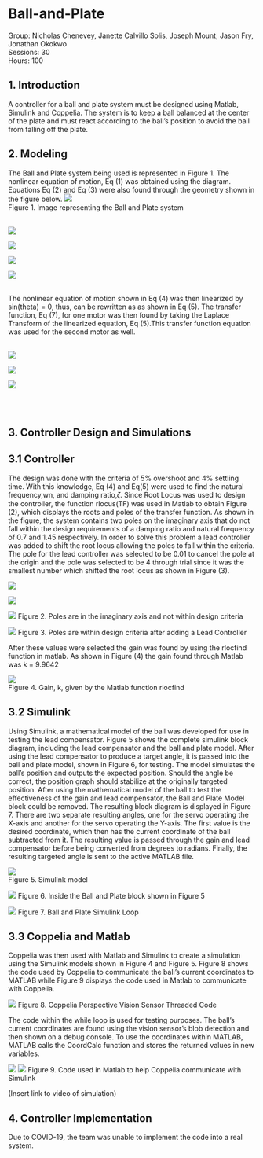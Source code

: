 # Ball-and-Plate
Group: Nicholas Chenevey, Janette Calvillo Solis, Joseph Mount, Jason Fry, Jonathan Okokwo <br>
Sessions: 30 <br>
Hours: 100 <br>
## 1. Introduction <br>
A controller for a ball and plate system must be designed using Matlab, Simulink and Coppelia. The system is to keep a ball balanced at the center of the plate and must react according to the ball’s position to avoid the ball from falling off the plate.


## 2. Modeling 
The Ball and Plate system being used is represented in Figure 1. The nonlinear equation of motion, Eq (1) was obtained using the diagram. Equations Eq (2) and Eq (3) were  also found through the geometry shown in the figure below.
![](ImageofSystem.PNG) <br>
Figure 1. Image representing the Ball and Plate system <br>
<br>

![](Equations/equation1.PNG) <br>

![](Equations/equation2.PNG) <br>

![](Equations/equation3.PNG) <br>

![](Equations/equation4.PNG) <br>

<br>
The nonlinear equation of motion shown in Eq (4) was then linearized by sin(theta) = 0, thus, can be rewritten as  as shown in Eq (5). The transfer function, Eq (7), for one motor was then found by taking the Laplace Transform of the linearized equation, Eq (5).This transfer function equation was used for the second motor as well. <br>
<br>

![](Equations/equation5.PNG) <br>

![](Equations/equation6.PNG) <br>

![](Equations/equation7.PNG) <br>

<br>
<br>


## 3. Controller Design and Simulations

## 3.1 Controller
The design was done with the criteria of 5% overshoot and 4% settling time. With this knowledge, Eq (4) and Eq(5) were used to find the natural frequency,wn, and damping ratio,𝜁. Since Root Locus was used to design the controller, the function rlocus(TF) was used in Matlab to obtain Figure (2), which displays the roots and poles of the transfer function. As shown in the figure, the system contains two poles on the imaginary axis that do not fall within the design requirements of a damping ratio and natural frequency of 0.7 and 1.45 respectively. In order to solve this problem a lead controller was added to shift the root locus allowing the poles to fall within the criteria. The pole for the lead controller was selected to be 0.01 to cancel the pole at the origin  and the pole was selected to be 4 through trial since it was the smallest number which shifted the root locus as shown in Figure (3).

![](Equations/equation8.PNG) <br>

![](Equations/equation9.PNG) <br>


![](Figures/Figure2.PNG)
Figure 2. Poles are in the imaginary axis and not within design criteria <br>

![](Figures/Figure3.PNG)
Figure 3. Poles are within design criteria after adding a Lead Controller <br>

After these values were selected the gain was found by using the rlocfind function in matlab. As shown in Figure (4) the gain found through Matlab was k = 9.9642 <br>

![](Figures/Figure4.PNG) <br>
Figure 4. Gain, k, given by the Matlab function rlocfind <br>




## 3.2 Simulink
Using Simulink, a mathematical model of the ball was developed for use in testing the lead compensator. Figure 5 shows the complete simulink block diagram, including the lead compensator and the ball and plate model. After using the lead compensator to produce a target angle, it is passed into the ball and plate model, shown in Figure 6,  for testing. The model simulates the ball’s position and outputs the expected position. Should the angle be correct, the position graph should stabilize at the originally targeted position. 
After using the mathematical model of the ball to test the effectiveness of the gain and lead compensator, the Ball and Plate Model block could be removed. The resulting block diagram is displayed in Figure 7. There are two separate resulting angles, one for the servo operating the X-axis and another for the servo operating the Y-axis. The first value is the desired coordinate, which then has the current coordinate of the ball subtracted from it. The resulting value is passed through the gain and lead compensator before being converted from degrees to radians. Finally, the resulting targeted angle is sent to the active MATLAB file. 


![](Figures/Figure5.png) <br>
Figure 5. Simulink model 
<br>

![](Figures/Figure6.PNG)
Figure 6. Inside the Ball and Plate block shown in Figure 5 <br>

![](Figures/Figure7.PNG)
Figure 7. Ball and Plate Simulink Loop <br>
## 3.3 Coppelia and Matlab
Coppelia was then used with Matlab and Simulink to create a simulation using the Simulink models shown in Figure 4 and Figure 5. Figure 8 shows the code used by Coppelia to communicate the ball’s current coordinates to MATLAB while Figure 9 displays the code used in Matlab to communicate with Coppelia.


![](Figures/Figure8.png)
Figure 8. Coppelia Perspective Vision Sensor Threaded Code

The code within the while loop is used for testing purposes. The ball’s current coordinates are found using the vision sensor’s blob detection and then shown on a debug console. To use the coordinates within MATLAB, MATLAB calls the CoordCalc function and stores the returned values in new variables. 

![](SImulationCodePart1.PNG)
![](SImulationCodePart2.PNG)
Figure 9. Code used in Matlab to help Coppelia communicate with Simulink


(Insert link to video of simulation)


## 4. Controller Implementation
Due to COVID-19, the team was unable to implement the code into a real system.
